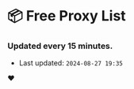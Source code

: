 # :package: Free Proxy List
### Updated every 15 minutes.

- Last updated: `2024-08-27 19:35`

:heart:
